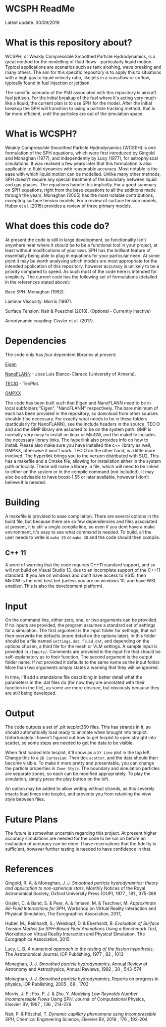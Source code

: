 # WCSPH ReadMe 
Latest update: 30/09/2019


# What is this repository about?
WCSPH, or Weakly Compressible Smoothed Particle Hydrodynamics, is a great method for the modelling of fluid flows - particularly liquid motion. Typical applications are scenarios such as tank sloshing, wave breaking and many others. The aim for this specific repository is to apply this to situations with a high gas to liquid velocity ratio, like jets in a crossflow or coflow, typically found in fuel injection or jettison. 

The specific scenario of the PhD associated with this repository is aircraft fuel jettison. For the initial breakup of the fuel where it's acting very much like a liquid, the current plan is to use SPH for the model. After the initial breakup the SPH will transition to using a particle tracking method, that is far more efficient, until the particles are out of the simulation space. 

# What is WCSPH?
Weakly Compressible Smoothed Particle Hydrodynamics (WCSPH) is one formulation of the SPH equations, which were first introduced by Gingold and Monaghan (1977), and independently by Lucy (1977), for astrophyiscal simulations. It was realised a few years later that this formulation is also applicable to fluid dynamics with reasonable accuracy. Most notable is the ease with which liquid motion can be modelled. Unlike many other methods, SPH doesn't require any special treatment of the boundary between liquid and gas phases. The equations handle this implicitly. For a good summary on SPH equations, right from the base equations to all the additions made through the years, Monaghan (2005) has the most notable contributions, excepting surface tension models. For a review of surface tension models, Huber et al. (2015) provides a review of three primary models. 

# What does this code do?
At present the code is still in large development, so functionality isn't anywhere near where it should be to be a functional tool in your project, at least without modifications of your own. SPH has the brilliant feature of essentially being able to plug in equations for your particular need. At some point it may be worth analysing which models are most appropriate for the intended application of this repository, however accuracy is unlikely to be a priority compared to speed. As such most of the code here is intended for simplicity. The current code has the following set of formulations (detailed in the references stated above):

Base SPH: Monaghan (1992).

Laminar Viscosity: Morris (1997).

Surface Tension: Nair & Poeschel (2018). (Optional - Currently inactive)

Aerodynamic coupling: Gissler et al. (2017).

# Dependencies 
The code only has *four* dependent libraries at present:

[Eigen](http://eigen.tuxfamily.org/index.php?title=Main_Page) 

[NanoFLANN](https://github.com/jlblancoc/nanoflann) - Jose Luis Blanco-Claraco (University of Almería).

[TECIO](https://github.com/su2code/SU2/tree/master/externals/tecio) - TecPlot.

[GMPXX](https://gmplib.org/manual/index.html#Top)

The code has been built such that Eigen and NanoFLANN need to be in local subfolders "Eigen", "NanoFLANN" respectively. The bare minimum of each has been provided in the repository, so download from other sources shouldn't be necessary. For exactly what needs to be in these folders (particularly for NanoFLANN), see the include headers in the source. 
TECIO and and the GMP library are assumed to be on the system path. GMP is normally very easy to install on linux or MinGW, and the makefile includes the necessary library links. The hyperlink also provides info on how to install. Please also make sure you have installed the c++ library as well, GMPXX, otherwise it won't work. TECIO on the other hand, is a little more involved. The hyperlink brings you to the version distributed with SU2. This has a makefile and a Cmake file, allowing for installation either in the system path or locally. These will make a library .a file, which will need to be linked to either on the system or in the compile command (not included). It may also be advisable to have boost-1.55 or later available, however I don't believe it is needed. 

# Building
A makefile is provided to ease compliation. There are several options in the build file, but because there are so few dependencies and files associated at present, it is still a single compile line, so even if you dont have a make environment, it's easy to see what command is needed. To build, all the user needs to write is `make 2D` or `make 3D` and the code should then compile. 

## C++ 11
A word of warning that the code requires C++11 standard support, and so will not build on Visual Studio 13, due to an incomplete support of the C++11 standard. If you are on windows and don't have access to VS15, then MinGW is the next best bet (unless you are on windows 10, and have WSL enabled. This is also the development platform).

# Input
On the command line, either zero, one, or two arguments can be provided. If no inputs are provided, the program assumes a standard set of settings for a simulation. The first argument is the input folder for settings, that will then overwrite the defaults (more detail on the options later). In this folder should be a file named `settings.dat`, `fluid.dat`, and depending on the options chosen, a third file for the mesh or VLM settings. A sample input is provided in `/Inputs/`. Comments are provided in the input file that should be self-explanatory as to their function. The second argument is the output folder name. If not provided it defaults to the same name as the input folder. More than two arguments simply states a warning that they will be ignored. 

In time, I'll add a standalone file describing in better detail what the parameters in the .dat files do (for now they are annotated with their function in the file), as some are more obscure, but obviously because they are still being developed. 

# Output
The code outputs a set of .plt tecplot360 files. This has strands in it, so should automatically load ready to animate when brought into tecplot. Unfortunately I haven't figured out how to get tecplot to open straight into scatter, so some steps are needed to get the data to be visible. 

When first loaded into tecplot, it'll show as a `XY Line` plot in the top left. Change this to a `2D Cartesian`. Then tick `scatter`, and the data should then become visible. To make it more pretty and presentable, you can change the particle properties in `Zone Style`. The boundary and simulation particles are separate zones, so each can be modified appropriately. To play the simulation, simply press the play button on the left. 

An option may be added to allow writing without strands, as this severely imacts load times into tecplot, and prevents you from retaining the view style between files. 

# Future Plans
The future is somewhat uncertain regarding this project. At present higher accuracy simulations are needed for the code to be run on before an evaluation of accuracy can be done. I have reservations that the fidelity is sufficient, however further testing is needed to have confidence in that. 

# References 
Gingold, R. A. & Monaghan, J. J.
*Smoothed particle hydrodynamics: theory and application to non-spherical stars*, 
Monthly Notices of the Royal Astronomical Society, Oxford University Press (OUP), 1977 , 181 , 375-389

Gissler, C. & Band, S. & Peer, A. & Ihmsen, M. & Teschner, M.
*Approximate Air-Fluid Interactions for SPH*, 
Workshop on Virtual Reality Interaction and Physical Simulation, The Eurographics Association, 2017,

Huber, M.; Reinhardt, S.; Weiskopf, D. & Eberhardt, B.
*Evaluation of Surface Tension Models for SPH-Based Fluid Animations Using a Benchmark Test*, 
Workshop on Virtual Reality Interaction and Physical Simulation, The Eurographics Association, 2015

Lucy, L. B.
*A numerical approach to the testing of the fission hypothesis*, 
The Astronomical Journal, IOP Publishing, 1977 , 82 , 1013

Monaghan, J. J.
*Smoothed particle hydrodynamics*, 
Annual Review of Astronomy and Astrophysics, Annual Reviews, 1992 , 30 , 543-574

Monaghan, J. J.
*Smoothed particle hydrodynamics*, 
Reports on progress in physics, IOP Publishing, 2005 , 68 , 1703

Morris, J. P.; Fox, P. J. & Zhu, Y.
*Modeling Low Reynolds Number Incompressible Flows Using SPH*, 
Journal of Computational Physics, Elsevier BV, 1997 , 136 , 214-226

Nair, P. & Pöschel, T.
*Dynamic capillary phenomena using Incompressible SPH*,
Chemical Engineering Science, Elsevier BV, 2018 , 176 , 192-204
